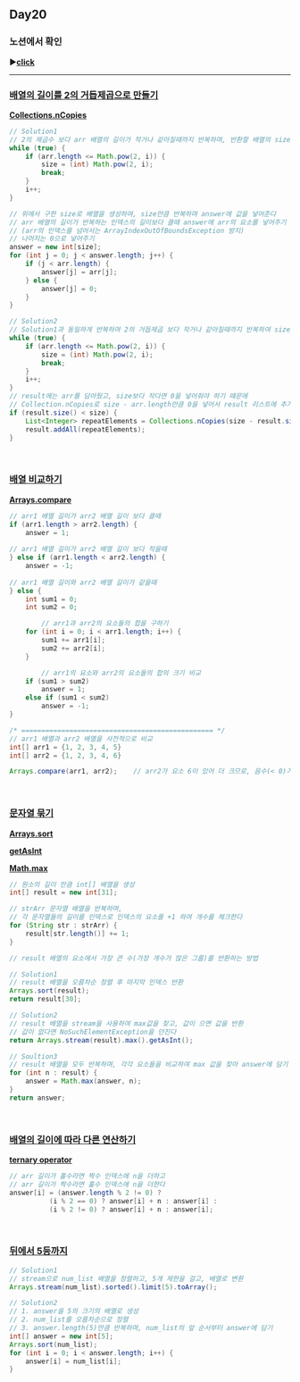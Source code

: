 ## Day20
### 노션에서 확인
▶️[**click**](https://gipark181.notion.site/Day20-2024-08-05-b173b3494bd144fa919b472c557932f0?pvs=4)
<br/>
<hr/>

### [**배열의 길이를 2의 거듭제곱으로 만들기**](https://school.programmers.co.kr/learn/courses/30/lessons/181857)

[**Collections.nCopies**](https://docs.oracle.com/javase/8/docs/api/java/util/Collections.html#nCopies-int-T-)

```java
// Solution1
// 2의 제곱수 보다 arr 배열의 길이가 작거나 같아질때까지 반복하며, 반환할 배열의 size 구하기
while (true) {
    if (arr.length <= Math.pow(2, i)) {
        size = (int) Math.pow(2, i);
        break;
    }
    i++;
}

// 위에서 구한 size로 배열을 생성하여, size만큼 반복하며 answer에 값을 넣어준다
// arr 배열의 길이가 반복하는 인덱스의 길이보다 클때 answer에 arr의 요소를 넣어주기
// (arr의 인덱스를 넘어서는 ArrayIndexOutOfBoundsException 방지)
// 나머지는 0으로 넣어주기
answer = new int[size];
for (int j = 0; j < answer.length; j++) {
    if (j < arr.length) {
        answer[j] = arr[j];
    } else {
        answer[j] = 0;
    }
}

// Solution2
// Solution1과 동일하게 반복하며 2의 거듭제곱 보다 작거나 같아질때까지 반복하여 size 구하기
while (true) {
    if (arr.length <= Math.pow(2, i)) {
        size = (int) Math.pow(2, i);
        break;
    }
    i++;
}
// result에는 arr를 담아뒀고, size보다 작다면 0을 넣어줘야 하기 떄문에
// Collection.nCopies로 size - arr.length만큼 0을 넣어서 result 리스트에 추가하기
if (result.size() < size) {
    List<Integer> repeatElements = Collections.nCopies(size - result.size(), 0);
    result.addAll(repeatElements);
}
```
<br/>

### [**배열 비교하기**](https://school.programmers.co.kr/learn/courses/30/lessons/181856)

[**Arrays.compare**](https://docs.oracle.com/en%2Fjava%2Fjavase%2F11%2Fdocs%2Fapi%2F%2F/java.base/java/util/Arrays.html#compare(int%5B%5D,int%5B%5D))

```java
// arr1 배열 길이가 arr2 배열 길이 보다 클때
if (arr1.length > arr2.length) {
    answer = 1;
    
// arr1 배열 길이가 arr2 배열 길이 보다 작을때
} else if (arr1.length < arr2.length) {
    answer = -1;
    
// arr1 배열 길이와 arr2 배열 길이가 같을때
} else {
    int sum1 = 0;
    int sum2 = 0;

		// arr1과 arr2의 요소들의 합을 구하기
    for (int i = 0; i < arr1.length; i++) {
        sum1 += arr1[i];
        sum2 += arr2[i];
    }

		// arr1의 요소와 arr2의 요소들의 합의 크기 비교
    if (sum1 > sum2)
        answer = 1;
    else if (sum1 < sum2)
        answer = -1;
}

/* ================================================ */
// arr1 배열과 arr2 배열을 사전적으로 비교
int[] arr1 = {1, 2, 3, 4, 5}
int[] arr2 = {1, 2, 3, 4, 6}

Arrays.compare(arr1, arr2);    // arr2가 요소 6이 있어 더 크므로, 음수(< 0)가 반환
```
<br/>

### [**문자열 묶기**](https://school.programmers.co.kr/learn/courses/30/lessons/181855)

[**Arrays.sort**](https://docs.oracle.com/javase/8/docs/api/java/util/Arrays.html#sort-int:A-)

[**getAsInt**](https://docs.oracle.com/javase/8/docs/api/java/util/OptionalInt.html#getAsInt--)

[**Math.max**](https://docs.oracle.com/javase/8/docs/api/java/lang/Math.html#max-int-int-)

```java
// 원소의 길이 만큼 int[] 배열을 생성
int[] result = new int[31];

// strArr 문자열 배열을 반복하며,
// 각 문자열들의 길이를 인덱스로 인덱스의 요소를 +1 하여 개수를 체크한다
for (String str : strArr) {
    result[str.length()] += 1;
}

// result 배열의 요소에서 가장 큰 수(가장 개수가 많은 그룹)를 반환하는 방법

// Solution1
// result 배열을 오름차순 정렬 후 마지막 인덱스 반환
Arrays.sort(result);
return result[30];

// Solution2
// result 배열을 stream을 사용하여 max값을 찾고, 값이 으면 값을 반환
// 값이 없다면 NoSuchElementException을 던진다
return Arrays.stream(result).max().getAsInt();

// Soultion3
// result 배열을 모두 반복하며, 각각 요소들을 비교하여 max 값을 찾아 answer에 담기
for (int n : result) {
    answer = Math.max(answer, n);
}
return answer;
```
<br/>

### [**배열의 길이에 따라 다른 연산하기**](https://school.programmers.co.kr/learn/courses/30/lessons/181854)

[**ternary operator**](https://docs.oracle.com/javase/tutorial/java/nutsandbolts/op2.html)

```java
// arr 길이가 홀수라면 짝수 인덱스에 n을 더하고
// arr 길이가 짝수라면 홀수 인덱스에 n을 더한다
answer[i] = (answer.length % 2 != 0) ?
          (i % 2 == 0) ? answer[i] + n : answer[i] :
          (i % 2 != 0) ? answer[i] + n : answer[i];
```
<br/>

### [**뒤에서 5등까지**](https://school.programmers.co.kr/learn/courses/30/lessons/181853)

```java
// Solution1
// stream으로 num_list 배열을 정렬하고, 5개 제한을 걸고, 배열로 변환
Arrays.stream(num_list).sorted().limit(5).toArray();

// Solution2
// 1. answer을 5의 크기의 배열로 생성
// 2. num_list를 오름차순으로 정렬
// 3. answer.length(5)만큼 반복하며, num_list의 앞 순서부터 answer에 담기
int[] answer = new int[5];
Arrays.sort(num_list);
for (int i = 0; i < answer.length; i++) {
    answer[i] = num_list[i];
}
```